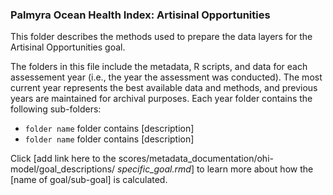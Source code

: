 ### Palmyra Ocean Health Index: Artisinal Opportunities 

This folder describes the methods used to prepare the data layers for the Artisinal Opportunities goal. 


The folders in this file include the metadata, R scripts, and data for each assessement year (i.e., the year the assessment was conducted). The most current year represents the best available data and methods, and previous years are maintained for archival purposes. Each year folder contains the following sub-folders:  

- `folder name` folder contains [description]
- `folder name` folder contains [description]

Click [add link here to the scores/metadata_documentation/ohi-model/goal_descriptions/ *specific_goal.rmd*] to learn more about how the [name of goal/sub-goal] is calculated. 





